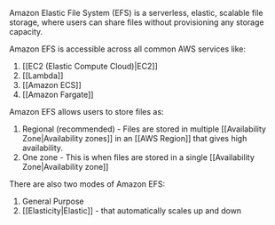 Amazon Elastic File System (EFS) is a serverless, elastic, scalable file storage, where users can share files without provisioning any storage capacity.

Amazon EFS is accessible across all common AWS services like:

1. [[EC2 (Elastic Compute Cloud)|EC2]]
2. [[Lambda]]
3. [[Amazon ECS]]
4. [[Amazon Fargate]]

Amazon EFS allows users to store files as:

1. Regional (recommended) - Files are stored in multiple [[Availability Zone|Availability zones]] in an [[AWS Region]] that gives high availability.
2. One zone - This is when files are stored in a single [[Availability Zone|Availability zone]]

There are also two modes of Amazon EFS:

1. General Purpose
2. [[Elasticity|Elastic]] - that automatically scales up and down
